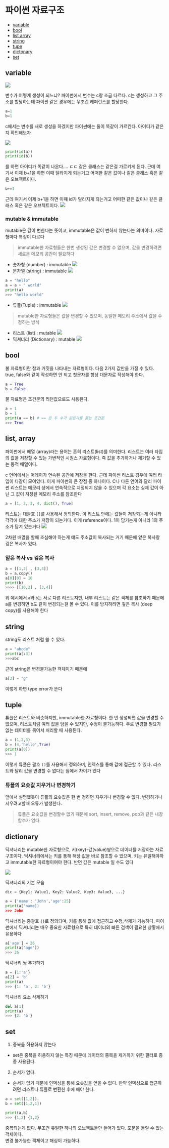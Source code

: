 # 파이썬 자료구조
- [variable](#variable)
- [bool](#bool)
- [list,array](#list-array)
- [string](#string)
- [tupe](#tuple)
- [dictonary](#dictionary)
- [set](#set)

## variable
![](https://wikidocs.net/images/page/18/02_8_memory.png)


변수가 어떻게 생성이 되느냐?
파이썬에서 변수는 c랑 조금 다르다. c는 생성하고 그 주소를 할당하는데 파이썬 같은 경우에는 무조건 레퍼런스를 할당한다. 

```python
a=1
b=1
```
c에서는 변수를 새로 생성을 하겠지만 파이썬에는 둘이 똑같이 가르킨다. 아이디가 같은지 확인해보자

![](https://velog.velcdn.com/images/soheean1370/post/d35a295e-3a20-44c2-9982-71c9dc3baabb/image.png)

```python
print(id(a))
print(id(b))
```
를 하면 아이디가 똑같이 나온다.... ㄷㄷ 같은 클래스는 같은걸 가르키게 된다.
근데 여기서 이제 b+1을 하면 이때 달라지게 되는거고 어떠한 같은 값이나 같은 클래스 혹은 같은 오브젝트이다.
```python
b+=1
```
근데 여기서 이제 b+1을 하면 이때 id가 달라지게 되는거고 어떠한 같은 값이나 같은 클래스 혹은 같은 오브젝트이다.
![](https://velog.velcdn.com/images/soheean1370/post/7ef702be-4351-4259-9eca-e3b8b62ea8b0/image.png)

### mutable & immutable
mutable은 값이 변한다는 뜻이고, immutable은 값이 변하지 않는다는 의미이다. 자료형마다 특징이 다르다

> immutable한 자료형들은 한번 생성된 값은 변경할 수 없으며, 값을 변경하려면 새로운 메모리 공간이 필요하다

- 숫자형 (number) : immutable
![](https://velog.velcdn.com/images/soheean1370/post/4eb51064-72eb-4ca0-b1af-4a7eaa68c2ea/image.png)
- 문자열 (string) : immutable
![](https://velog.velcdn.com/images/soheean1370/post/648dc447-335a-4e21-b83f-c26fb1a44ae0/image.png)
```python
a = "hello"
a = a + " world"
print(a)
>>> "hello world"
```
- 튜플(Tuple) : immutable
![](https://velog.velcdn.com/images/soheean1370/post/7f536eed-7985-422c-9987-ed14f1499b5e/image.png)

> mutable한 자료형들은 값을 변경할 수 있으며, 동일한 메모리 주소에서 값을 수정하는 방식

- 리스트 (list) : mutable
![](https://velog.velcdn.com/images/soheean1370/post/a3464987-41e6-4284-8f03-ccac6859efea/image.png)
- 딕셔너리 (Dictionary) : mutable 
![](https://velog.velcdn.com/images/soheean1370/post/68ace804-5f8c-45ff-bd5f-bc4b513da620/image.png)

## bool
불 자료형이란 참과 거짓을 나타내는 자료형이다. 다음 2가지 값만을 가질 수 있다. true, false와 같이 작성하면 안 되고 첫문자를 항상 대문자로 작성해야 한다.

```python
a = True
b = False
```

불 자료형은 조건문의 리턴값으로도 사용된다.

```python
a = 1
b = 1
print(a == b) # == 은 두 수가 같은가를 묻는 조건문
>>> True
```
## list, array
파이썬에서 배열 (array)라는 용어는 흔히 리스트(list)를 의미한다. 리스트는 여러 타입의 값을 저장할 수 있는 가변적인 시퀀스 자료형이다. 즉 값을 추가하거나 제거할 수 있는 동적 배열이다. 

c 언어에서는 어레이가 연속된 공간에 저장을 한다. 근데 파이썬 리스트 경우에 여러 타입이 다같이 모여있다. 이게 파이썬의 큰 장점 중 하나이다. C나 다른 언어와 달리 파이썬 리스트는 메모리 상에서 연속적으로 지정되지 않을 수 있으며 각 요소는 실제 값이 아닌 그 값이 저장된 메모리 주소를 참조한다

```python
a = [1, 2, 3, 4, dict(), True]
```
리스트는 대괄호 `[]`를 사용해서 정의한다. 이 리스트 안에는 값들이 저장되는게 아니라 각각에 대한 주소가 저장이 되는거다. 이게 reference이다. 1이 담기는게 아니라 1의 주소가 담겨 있는거다
![](https://velog.velcdn.com/images/soheean1370/post/1ae5932b-c637-4e2c-83cc-ce76fd800330/image.png)

2차원 배열을 할때 조심해야 하는게 얘도 주소값이 복사되는 거기 때문에 얕은 복사랑 깊은 복사가 있다.

### 얕은 복사 vs 깊은 복사
```python
a = [[1,2] , [3,4]]
b = a.copy()
a[0][0] = 10
print(b)
>>>> [[10,2] , [3,4]]
```
위 예시에서 `a`와 `b`는 서로 다른 리스트지만, 내부 리스트는 같은 객체를 참조하기 때문에 a를 변경하면 b도 같이 변경되는걸 볼 수 있다. 이를 방지하려면 깊은 복사 (deep copy)를 사용해야 한다

## string

string도 리스트 처럼 쓸 수 있다. 
```python
a = "abcde"
print(a[:3])
>>>abc
```
근데 string은 변경불가능한 객체이기 때문에 
```python
a[3] = "g"
```
이렇게 하면 type error가 뜬다
## tuple
튜플은 리스트와 비슷하지만, immutable한 자료형이다. 한 번 생성되면 값을 변경할 수 없으며, 리스트처럼 여러 값을 담을 수 있지만, 수정이 불가능하다. 주로 변경할 필요가 없는 데이터를 묶어서 처리할 때 사용된다.

```python
a = (1,2,3)
b = (4,'hello',True)
print(a[0])
>>> 1
```
이렇게 튜플은 괄호 `()`를 사용해서 정의하며, 인덱스를 통해 값에 접근할 수 있다. 리스트와 달리 값을 변경할 수 없다는 점에서 차이가 있다

### 튜플의 요솟값 지우거나 변경하기
앞에서 설명했듯이 튜플의 요솟값은 한 번 정하면 지우거나 변경할 수 없다. 
변경하거나 지우려고할때 오류가 발생한다.

> 튜플은 요솟값을 변경할수 없기 때문에 sort, insert, remove, pop과 같은 내장 함수가 없다.

## dictionary
딕셔너리는 mutable한 자료형으로, 키(key)-값(value)쌍으로 데이터를 저장하는 자료 구조이다. 딕셔너리에서는 키를 통해 해당 값을 바로 참조할 수 있으며, 키는 유일해야하고 immutable한 자료형이여야 한다. 반면 값은 mutable 일 수도 있다

![](https://wikidocs.net/images/page/16/02_5_baseball.png)

딕셔너리의 기본 모습
```python
dic = {Key1: Value1, Key2: Value2, Key3: Value3, ...}
```

```python
a = {'name': 'John','age':25}
print(a['name])
>>> John
```
딕셔너리는 중괄호 `{}`로 정의되며, 키를 통해 값에 접근하고 수정,삭제가 가능하다. 파이썬에서 딕셔너리는 매우 중요한 자료형으로 특히 데이터의 빠른 검색이 필요한 상황에서 유용하다
```python
a['age'] = 26
print(a['age'])
>>> 26
```
딕셔너리 쌍 추가하기
```python
a = {1:'a'}
a[2] = 'b' 
print(a)
>>> {1: 'a', 2: 'b'}
```
딕셔너리 요소 삭제하기
```python
del a[1] 
print(a)
>>> {2: 'b'}
```

## set
1. 중복을 허용하지 않는다
- set은 중복을 허용하지 않는 특징 때문에 데이터의 중복을 제거하기 위한 필터로 종종 사용된다.
2. 순서가 없다. 
- 순서가 없기 때문에 인덱싱을 통해 요솟값을 얻을 수 없다. 만약 인덱싱으로 접근하려면 리스트나 튜플로 변환한 후에 해야 한다.

```python
a = set([1,2]).
b = set([1,2,1])

print(a,b)
>>> {1,2} {1,2}
```
중복되는게 없다. 무조건 유일한 하나의 오브젝트들만 들어가 있다. 포문을 돌릴 수 있는 객체이다.     
변경 불가능한 객체이고 해싱이 가능하다.